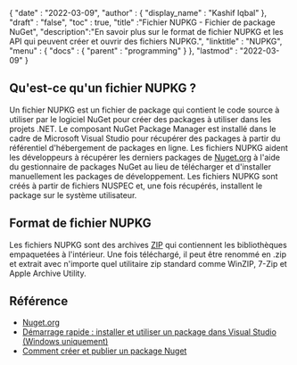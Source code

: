 {
  "date" : "2022-03-09",
  "author" : {
    "display_name" : "Kashif Iqbal"
},
  "draft" : "false",
  "toc" : true,
  "title" :"Fichier NUPKG - Fichier de package NuGet",
  "description":"En savoir plus sur le format de fichier NUPKG et les API qui peuvent créer et ouvrir des fichiers NUPKG.",
  "linktitle" : "NUPKG",
  "menu" : {
    "docs" : {
      "parent" : "programming"
}
},
  "lastmod" : "2022-03-09"
}

## Qu'est-ce qu'un fichier NUPKG ?

Un fichier NUPKG est un fichier de package qui contient le code source à utiliser par le logiciel NuGet pour créer des packages à utiliser dans les projets .NET. Le composant NuGet Package Manager est installé dans le cadre de Microsoft Visual Studio pour récupérer des packages à partir du référentiel d'hébergement de packages en ligne. Les fichiers NUPKG aident les développeurs à récupérer les derniers packages de [Nuget.org](https://nuget.org) à l'aide du gestionnaire de packages NuGet au lieu de télécharger et d'installer manuellement les packages de développement. Les fichiers NUPKG sont créés à partir de fichiers NUSPEC et, une fois récupérés, installent le package sur le système utilisateur.

## Format de fichier NUPKG

Les fichiers NUPKG sont des archives [ZIP](/fr/compression/zip/) qui contiennent les bibliothèques empaquetées à l'intérieur. Une fois téléchargé, il peut être renommé en .zip et extrait avec n'importe quel utilitaire zip standard comme WinZIP, 7-Zip et Apple Archive Utility.

## Référence

* [Nuget.org](https://nuget.org)
* [Démarrage rapide : installer et utiliser un package dans Visual Studio (Windows uniquement)](https://learn.microsoft.com/en-us/nuget/quickstart/install-and-use-a-package-in-visual-studio)
* [Comment créer et publier un package Nuget](https://learn.microsoft.com/en-us/nuget/quickstart/create-and-publish-a-package-using-visual-studio?tabs=netcore-cli)

